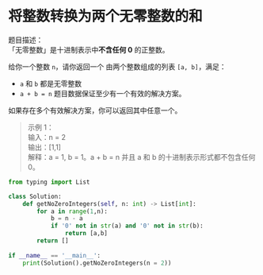 # 将整数转换为两个无零整数的和
题目描述：  
「无零整数」是十进制表示中**不含任何 0** 的正整数。

给你一个整数 `n`，请你返回一个 由两个整数组成的列表 `[a, b]`，满足：

- `a` 和 `b` 都是无零整数
- `a + b = n`
题目数据保证至少有一个有效的解决方案。

如果存在多个有效解决方案，你可以返回其中任意一个。

> 示例 1：  
> 输入：n = 2  
> 输出：[1,1]  
> 解释：a = 1, b = 1。a + b = n 并且 a 和 b 的十进制表示形式都不包含任何 0。

```python
from typing import List

class Solution:
    def getNoZeroIntegers(self, n: int) -> List[int]:
        for a in range(1,n):
            b = n - a
            if '0' not in str(a) and '0' not in str(b):
                return [a,b]
        return []
    
if __name__ == '__main__':
    print(Solution().getNoZeroIntegers(n = 2))
```
